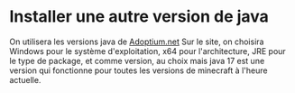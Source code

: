 # Installer une autre version de java

On utilisera les versions java de [Adoptium.net](https://adoptium.net/temurin/releases/)
Sur le site, on choisira Windows pour le système d'exploitation, x64 pour l'architecture, JRE pour le type de package, et comme version, au choix mais java 17 est une version qui fonctionne pour toutes les versions de minecraft à l'heure actuelle.
